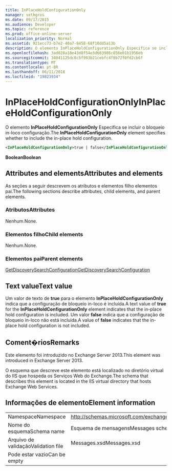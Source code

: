 ```yaml
---
title: InPlaceHoldConfigurationOnly
manager: sethgros
ms.date: 09/17/2015
ms.audience: Developer
ms.topic: reference
ms.prod: office-online-server
localization_priority: Normal
ms.assetid: 921ecc73-b7e2-40a7-8458-68f18dd5a13b
description: O elemento InPlaceHoldConfigurationOnly Especifica se incluir o bloqueio in-loco configuração.
ms.openlocfilehash: 3ad020a10e43d8f54e3d603906c856e01b1956eb
ms.sourcegitcommit: 34041125dc8c5f993b21cebfc4f8b72f0fd2cb6f
ms.translationtype: MT
ms.contentlocale: pt-BR
ms.lasthandoff: 06/11/2018
ms.locfileid: "19823934"
---
```

# <a name="inplaceholdconfigurationonly"></a><span data-ttu-id="1c5ae-103">InPlaceHoldConfigurationOnly</span><span class="sxs-lookup"><span data-stu-id="1c5ae-103">InPlaceHoldConfigurationOnly</span></span>

<span data-ttu-id="1c5ae-104">O elemento **InPlaceHoldConfigurationOnly** Especifica se incluir o bloqueio in-loco configuração.</span><span class="sxs-lookup"><span data-stu-id="1c5ae-104">The **InPlaceHoldConfigurationOnly** element specifies whether to include the in-place hold configuration.</span></span> 
  
```XML
<InPlaceHoldConfigurationOnly>true | false</InPlaceHoldConfigurationOnly>
```

 <span data-ttu-id="1c5ae-105">**Boolean**</span><span class="sxs-lookup"><span data-stu-id="1c5ae-105">**Boolean**</span></span>
## <a name="attributes-and-elements"></a><span data-ttu-id="1c5ae-106">Attributes and elements</span><span class="sxs-lookup"><span data-stu-id="1c5ae-106">Attributes and elements</span></span>

<span data-ttu-id="1c5ae-107">As seções a seguir descrevem os atributos e elementos filho elementos pai.</span><span class="sxs-lookup"><span data-stu-id="1c5ae-107">The following sections describe attributes, child elements, and parent elements.</span></span>
  
### <a name="attributes"></a><span data-ttu-id="1c5ae-108">Atributos</span><span class="sxs-lookup"><span data-stu-id="1c5ae-108">Attributes</span></span>

<span data-ttu-id="1c5ae-109">Nenhum.</span><span class="sxs-lookup"><span data-stu-id="1c5ae-109">None.</span></span>
  
### <a name="child-elements"></a><span data-ttu-id="1c5ae-110">Elementos filho</span><span class="sxs-lookup"><span data-stu-id="1c5ae-110">Child elements</span></span>

<span data-ttu-id="1c5ae-111">Nenhum.</span><span class="sxs-lookup"><span data-stu-id="1c5ae-111">None.</span></span>
  
### <a name="parent-elements"></a><span data-ttu-id="1c5ae-112">Elementos pai</span><span class="sxs-lookup"><span data-stu-id="1c5ae-112">Parent elements</span></span>

[<span data-ttu-id="1c5ae-113">GetDiscoverySearchConfiguration</span><span class="sxs-lookup"><span data-stu-id="1c5ae-113">GetDiscoverySearchConfiguration</span></span>](getdiscoverysearchconfiguration.md)
  
## <a name="text-value"></a><span data-ttu-id="1c5ae-114">Text value</span><span class="sxs-lookup"><span data-stu-id="1c5ae-114">Text value</span></span>

<span data-ttu-id="1c5ae-115">Um valor de texto de **true** para o elemento **InPlaceHoldConfigurationOnly** indica que a configuração de bloqueio in-loco é incluída.</span><span class="sxs-lookup"><span data-stu-id="1c5ae-115">A text value of **true** for the **InPlaceHoldConfigurationOnly** element indicates that the in-place hold configuration is included.</span></span> <span data-ttu-id="1c5ae-116">Um valor **false** indica que a configuração de bloqueio in-loco não está incluída.</span><span class="sxs-lookup"><span data-stu-id="1c5ae-116">A value of **false** indicates that the in-place hold configuration is not included.</span></span> 
  
## <a name="remarks"></a><span data-ttu-id="1c5ae-117">Coment�rios</span><span class="sxs-lookup"><span data-stu-id="1c5ae-117">Remarks</span></span>

<span data-ttu-id="1c5ae-118">Este elemento foi introduzido no Exchange Server 2013.</span><span class="sxs-lookup"><span data-stu-id="1c5ae-118">This element was introduced in Exchange Server 2013.</span></span>
  
<span data-ttu-id="1c5ae-119">O esquema que descreve este elemento está localizado no diretório virtual do IIS que hospeda os Serviços Web do Exchange.</span><span class="sxs-lookup"><span data-stu-id="1c5ae-119">The schema that describes this element is located in the IIS virtual directory that hosts Exchange Web Services.</span></span>
  
## <a name="element-information"></a><span data-ttu-id="1c5ae-120">Informações de elemento</span><span class="sxs-lookup"><span data-stu-id="1c5ae-120">Element information</span></span>

|||
|:-----|:-----|
|<span data-ttu-id="1c5ae-121">Namespace</span><span class="sxs-lookup"><span data-stu-id="1c5ae-121">Namespace</span></span>  <br/> |http://schemas.microsoft.com/exchange/services/2006/messages  <br/> |
|<span data-ttu-id="1c5ae-122">Nome do esquema</span><span class="sxs-lookup"><span data-stu-id="1c5ae-122">Schema name</span></span>  <br/> |<span data-ttu-id="1c5ae-123">Esquema de mensagens</span><span class="sxs-lookup"><span data-stu-id="1c5ae-123">Messages schema</span></span>  <br/> |
|<span data-ttu-id="1c5ae-124">Arquivo de validação</span><span class="sxs-lookup"><span data-stu-id="1c5ae-124">Validation file</span></span>  <br/> |<span data-ttu-id="1c5ae-125">Messages.xsd</span><span class="sxs-lookup"><span data-stu-id="1c5ae-125">Messages.xsd</span></span>  <br/> |
|<span data-ttu-id="1c5ae-126">Pode estar vazio</span><span class="sxs-lookup"><span data-stu-id="1c5ae-126">Can be empty</span></span>  <br/> ||
   

